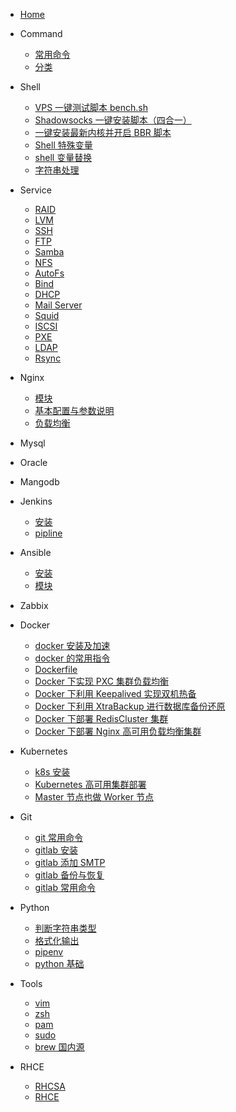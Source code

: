 <!--
 * @Author: jangrui
 * @Date: 2019-07-02 21:40:50
 * @LastEditors: jangrui
 * @LastEditTime: 2019-08-22 23:29:20
 * @version: 
 * @Descripttion: Siderbar
 -->

- [Home](/)

- Command
  - [常用命令](/command/常用命令)
  - [分类](command/)

- Shell
  - [VPS 一键测试脚本 bench.sh](shell/bench.sh)
  - [Shadowsocks 一键安装脚本（四合一）](shell/Shadowsocks)
  - [一键安装最新内核并开启 BBR 脚本](shell/一键安装最新内核并开启BBR脚本)
  - [Shell 特殊变量](shell/Shell特殊变量)
  - [shell 变量替换](shell/shell变量替换)
  - [字符串处理](shell/字符串处理)

- Service
  - [RAID](service/raid)
  - [LVM](service/lvm)
  - [SSH](service/ssh)
  - [FTP](service/ftp)
  - [Samba](service/samba)
  - [NFS](service/nfs)
  - [AutoFs](service/autofs)
  - [Bind](service/bind)
  - [DHCP](service/dhcp)
  - [Mail Server](service/mail)
  - [Squid](service/squid)
  - [ISCSI](service/iscsi)
  - [PXE](service/pxe)
  - [LDAP](service/ldap)
  - [Rsync](service/rsync)
  <!-- - [SSHFS](service/sshfs) -->
  <!-- - [OXFS](service/oxfs) -->

- Nginx
  - [模块](/nginx/模块)
  - [基本配置与参数说明](nginx/基本配置与参数说明)
  - [负载均衡](nginx/负载均衡)
  <!-- - [Nginx中间件架构](/nginx/Nginx中间件架构) -->

- Mysql
- Oracle
- Mangodb

- Jenkins
  - [安装](jenkins/install)
  - [pipline](jenkins/pipline)

- Ansible
  - [安装](ansible/install)
  - [模块](ansible/module)

- Zabbix

- Docker
  - [docker 安装及加速](docker/docker安装及加速)
  - [docker 的常用指令](docker/docker的常用指令)
  - [Dockerfile](docker/dockerfile)
  - [Docker 下实现 PXC 集群负载均衡](docker/Docker下实现PXC集群负载均衡)
  - [Docker 下利用 Keepalived 实现双机热备](docker/Docker下利用Keepalived实现双机热备)
  - [Docker 下利用 XtraBackup 进行数据库备份还原](docker/Docker下利用XtraBackup进行数据库备份还原)
  - [Docker 下部署 RedisCluster 集群](docker/Docker下部署RedisCluster集群)
  - [Docker 下部署 Nginx 高可用负载均衡集群](docker/Docker下部署Nginx高可用负载均衡集群)

- Kubernetes
  - [k8s 安装](k8s/install)
  - [Kubernetes 高可用集群部署](k8s/kubernetes-ha-kubeadm)
  - [Master 节点也做 Worker 节点](k8s/master-worker)

- Git
  - [git 常用命令](git/git常用命令)
  - [gitlab 安装](git/gitlab安装)
  - [gitlab 添加 SMTP](git/给gitlab添加SMTP)
  - [gitlab 备份与恢复](git/gitlab备份与恢复)
  - [gitlab 常用命令](git/gitlab常用命令)

- Python
  - [判断字符串类型](python/判断字符串类型)
  - [格式化输出](python/格式化输出字符串)
  - [pipenv](python/pipenv)
  - [python 基础](python/basic)

- Tools
  - [vim](tools/vim)
  - [zsh](tools/zsh)
  - [pam](tools/pam)
  - [sudo](tools/sudo)
  - [brew 国内源](tools/brew)

- RHCE
  - [RHCSA](rhce/rhcsa)
  - [RHCE](rhce/rhce)
